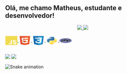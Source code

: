 ## Olá, me chamo Matheus, estudante e desenvolvedor!

<div align="center">
  <a href="https://github.com/matheusjardim-dev">
  <img height="140em" src="https://github-readme-stats.vercel.app/api?username=matheusjardim-dev&PAT_1=matheusjardim-dev&show_icons=true&theme=dracula&include_all_commits=true&count_private=true"/>
  
  <img height="140em" src="https://github-readme-stats.vercel.app/api/top-langs/?username=matheusjardim-dev&PAT_1=matheusjardim-dev&layout=compact&langs_count=7&theme=dracula"/>
</div>

<div style="display: inline_block"><br>
  <img align="center" alt="Math-Js" height="30" width="40" src="https://raw.githubusercontent.com/devicons/devicon/master/icons/javascript/javascript-plain.svg">
  <img align="center" alt="Math-HTML" height="30" width="40" src="https://raw.githubusercontent.com/devicons/devicon/master/icons/html5/html5-original.svg">
  <img align="center" alt="Math-CSS" height="30" width="40" src="https://raw.githubusercontent.com/devicons/devicon/master/icons/css3/css3-original.svg">
  <img align="center" alt="Math-Python" height="30" width="40" src="https://raw.githubusercontent.com/devicons/devicon/master/icons/python/python-original.svg">
  <img align="center" alt="Math-PHP" height="30" width="40" src="https://raw.githubusercontent.com/devicons/devicon/master/icons/php/php-original.svg">

</div>
  
  ##
 
<div> 
  <a href="https://instagram.com/math_jd" target="_blank"><img src="https://img.shields.io/badge/-Instagram-%23E4405F?style=for-the-badge&logo=instagram&logoColor=white" target="_blank"></a>
  <a href="https://www.linkedin.com/in/matheusjardim57" target="_blank"><img src="https://img.shields.io/badge/-LinkedIn-%230077B5?style=for-the-badge&logo=linkedin&logoColor=white" target="_blank"></a> 

  ![Snake animation](https://github.com/matheusjardim-dev/matheusjardim-dev/blob/output/github-contribution-grid-snake.svg)
 
</div>

